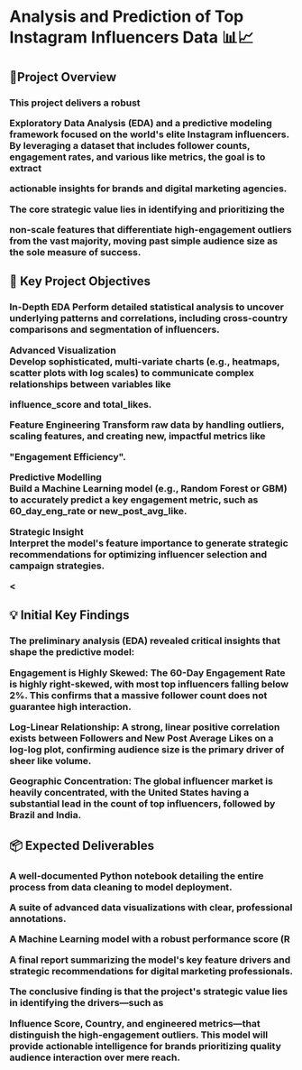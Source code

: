 <h1>Analysis and Prediction of Top Instagram Influencers Data 📊📈

<h2>📁Project Overview

<h3>This project delivers a robust 

Exploratory Data Analysis (EDA) and a predictive modeling framework focused on the world's elite Instagram influencers. By leveraging a dataset that includes follower counts, engagement rates, and various like metrics, the goal is to extract 


actionable insights for brands and digital marketing agencies.


The core strategic value lies in identifying and prioritizing the 

non-scale features that differentiate high-engagement outliers from the vast majority, moving past simple audience size as the sole measure of success.


<h2>🎯 Key Project Objectives


<h3>In-Depth EDA	
Perform detailed statistical analysis to uncover underlying patterns and correlations, including cross-country comparisons and segmentation of influencers.

Advanced Visualization	
Develop sophisticated, multi-variate charts (e.g., heatmaps, scatter plots with log scales) to communicate complex relationships between variables like 

influence_score and total_likes.


Feature Engineering	
Transform raw data by handling outliers, scaling features, and creating new, impactful metrics like 

"Engagement Efficiency".

Predictive Modelling	
Build a 
Machine Learning model (e.g., Random Forest or GBM) to accurately predict a key engagement metric, such as 60_day_eng_rate or new_post_avg_like.

Strategic Insight	
Interpret the model's feature importance to generate strategic recommendations for optimizing influencer selection and campaign strategies.



<<h2>💡 Initial Key Findings

<h3>The preliminary analysis (EDA) revealed critical insights that shape the predictive model:


Engagement is Highly Skewed: The 60-Day Engagement Rate is highly right-skewed, with most top influencers falling below 2%. This confirms that a massive follower count does not guarantee high interaction.




Log-Linear Relationship: A strong, linear positive correlation exists between Followers and New Post Average Likes on a log-log plot, confirming audience size is the primary driver of sheer like volume.



Geographic Concentration: The global influencer market is heavily concentrated, with the United States having a substantial lead in the count of top influencers, followed by Brazil and India.

<h2>📦 Expected Deliverables

<h3>A well-documented Python notebook detailing the entire process from data cleaning to model deployment.

A suite of 
advanced data visualizations with clear, professional annotations.

A 
Machine Learning model with a robust performance score (R 


A 
final report summarizing the model's key feature drivers and strategic recommendations for digital marketing professionals.

The conclusive finding is that the project's strategic value lies in identifying the drivers—such as 

Influence Score, Country, and engineered metrics—that distinguish the high-engagement outliers. This model will provide actionable intelligence for brands prioritizing quality audience interaction over mere reach.

